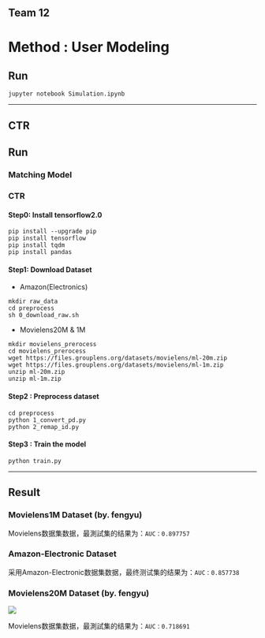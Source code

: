 ## Team 12 

# Method : User Modeling

## Run
```
jupyter notebook Simulation.ipynb
```


---
## CTR
## Run
### Matching Model


### CTR
#### Step0: Install tensorflow2.0
```
pip install --upgrade pip
pip install tensorflow
pip install tqdm
pip install pandas
```
#### Step1: Download Dataset

*   Amazon(Electronics)
```
mkdir raw_data
cd preprocess
sh 0_download_raw.sh
```

*   Movielens20M & 1M
```
mkdir movielens_prerocess
cd movielens_prerocess
wget https://files.grouplens.org/datasets/movielens/ml-20m.zip
wget https://files.grouplens.org/datasets/movielens/ml-1m.zip
unzip ml-20m.zip
unzip ml-1m.zip
```

#### Step2 : Preprocess dataset
```
cd preprocess
python 1_convert_pd.py
python 2_remap_id.py
```

#### Step3 : Train the model
```
python train.py
```

---

## Result
### Movielens1M Dataset (by. fengyu)
Movielens数据集数据，最測試集的结果为：`AUC：0.897757`


### Amazon-Electronic Dataset
采用Amazon-Electronic数据集数据，最终测试集的结果为：`AUC：0.857738`

### Movielens20M Dataset (by. fengyu)
![](https://i.imgur.com/kRrSGDF.png)

Movielens数据集数据，最測試集的结果为：`AUC：0.718691`
